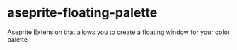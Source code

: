 # aseprite-floating-palette
Aseprite Extension that allows you to create a floating window for your color palette
